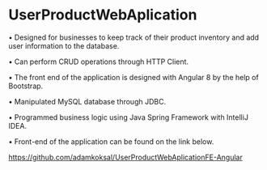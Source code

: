 # UserProductWebAplication

• Designed for businesses to keep track of their product inventory and add user information to the database.

• Can perform CRUD operations through HTTP Client.

• The front end of the application is designed with Angular 8 by the help of Bootstrap.

• Manipulated MySQL database through JDBC.

• Programmed business logic using Java Spring Framework with IntelliJ IDEA.

• Front-end of the application can be found on the link below.

https://github.com/adamkoksal/UserProductWebAplicationFE-Angular
